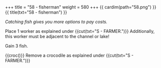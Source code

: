 +++
title = "58 - fisherman"
weight = 580
+++
{{ cardim(path="58.png") }}
{{ title(txt="58 - fisherman") }}

*Catching fish gives you more options to pay costs.*

Place 1 worker as explained under {{cut(txt="S - FARMER.")}} Additionally,
this worker must be adjacent to the channel or lake!

Gain 3 fish.

{{croc()}} Remove a crocodile as explained under {{cut(txt="S - FARMER.")}}
